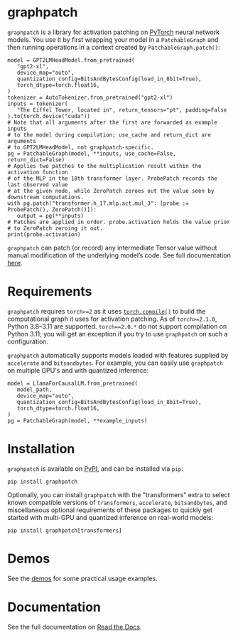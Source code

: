 # graphpatch

`graphpatch` is a library for activation patching on [PyTorch](https://pytorch.org/docs/stable/index.html)
neural network models. You use it by first wrapping your model in a `PatchableGraph` and then running
operations in a context created by
`PatchableGraph.patch()`:

```
model = GPT2LMHeadModel.from_pretrained(
   "gpt2-xl",
   device_map="auto",
   quantization_config=BitsAndBytesConfig(load_in_8bit=True),
   torch_dtype=torch.float16,
)
tokenizer = AutoTokenizer.from_pretrained("gpt2-xl")
inputs = tokenizer(
   "The Eiffel Tower, located in", return_tensors="pt", padding=False
).to(torch.device("cuda"))
# Note that all arguments after the first are forwarded as example inputs
# to the model during compilation; use_cache and return_dict are arguments
# to GPT2LMHeadModel, not graphpatch-specific.
pg = PatchableGraph(model, **inputs, use_cache=False, return_dict=False)
# Applies two patches to the multiplication result within the activation function
# of the MLP in the 18th transformer layer. ProbePatch records the last observed value
# at the given node, while ZeroPatch zeroes out the value seen by downstream computations.
with pg.patch("transformer.h_17.mlp.act.mul_3": [probe := ProbePatch(), ZeroPatch()]):
   output = pg(**inputs)
# Patches are applied in order. probe.activation holds the value prior
# to ZeroPatch zeroing it out.
print(probe.activation)
```

`graphpatch` can patch (or record) any intermediate Tensor value without manual modification of the
underlying model’s code. See full documentation [here](https://graphpatch.readthedocs.io/en/latest/).

# Requirements
`graphpatch` requires `torch>=2` as it uses [`torch.compile()`](https://pytorch.org/docs/stable/generated/torch.compile.html#torch-compile) to build the
computational graph it uses for activation patching. As of `torch>=2.1.0`,
Python 3.8&ndash;3.11 are supported. `torch==2.0.*` do not support compilation on Python 3.11; you
will get an exception if you try to use `graphpatch` on such a configuration.

`graphpatch` automatically supports models loaded with features supplied by `accelerate` and
`bitsandbytes`. For example, you can easily use `graphpatch` on multiple GPU's and with quantized
inference:

```
model = LlamaForCausalLM.from_pretrained(
   model_path,
   device_map="auto",
   quantization_config=BitsAndBytesConfig(load_in_8bit=True),
   torch_dtype=torch.float16,
)
pg = PatchableGraph(model, **example_inputs)
```

# Installation
`graphpatch` is available on [PyPI](https://pypi.org/project/graphpatch), and can be installed via `pip`:
```
pip install graphpatch
```

Optionally, you can install `graphpatch` with the "transformers" extra to select known compatible versions of `transformers`, `accelerate`, `bitsandbytes`, and miscellaneous optional requirements of these packages to quickly get started with multi-GPU and quantized inference on real-world models:
```
pip install graphpatch[transformers]
```

# Demos
See the [demos](https://github.com/evan-lloyd/graphpatch/tree/main/demos) for some practical usage examples.

# Documentation
See the full documentation on [Read the Docs](https://graphpatch.readthedocs.io/en/latest/).
